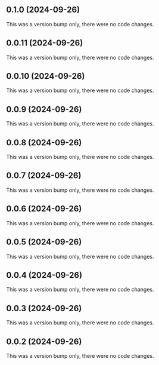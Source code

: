 ## 0.1.0 (2024-09-26)

This was a version bump only, there were no code changes.

## 0.0.11 (2024-09-26)

This was a version bump only, there were no code changes.

## 0.0.10 (2024-09-26)

This was a version bump only, there were no code changes.

## 0.0.9 (2024-09-26)

This was a version bump only, there were no code changes.

## 0.0.8 (2024-09-26)

This was a version bump only, there were no code changes.

## 0.0.7 (2024-09-26)

This was a version bump only, there were no code changes.

## 0.0.6 (2024-09-26)

This was a version bump only, there were no code changes.

## 0.0.5 (2024-09-26)

This was a version bump only, there were no code changes.

## 0.0.4 (2024-09-26)

This was a version bump only, there were no code changes.

## 0.0.3 (2024-09-26)

This was a version bump only, there were no code changes.

## 0.0.2 (2024-09-26)

This was a version bump only, there were no code changes.
